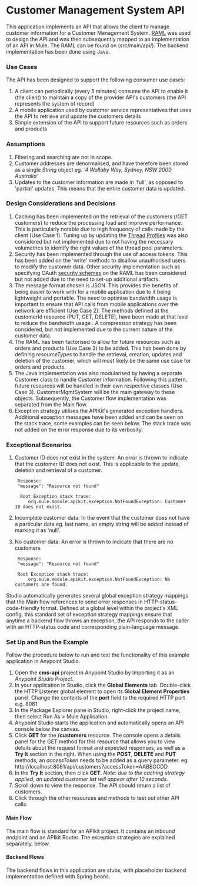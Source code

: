 # Customer Management System API #

This application implements an API that allows the client to manage customer information for a Customer Management System. [RAML](http://raml.org/) was used to design the API and was then subsequently mapped to an implementation of an API in Mule. The RAML can be found on (src/main/api/). The backend implementation has been done using Java.

### Use Cases ###

The API has been designed to support the following consumer use cases:

1. A client can periodically (every 5 minutes) consume the API to enable it (the client) to maintain a copy of the provider API's customers (the API represents the system of record)
2. A mobile application used by customer service representatives that uses the API to retrieve and update the customers details
3. Simple extension of the API to support future resources such as orders and products 

### Assumptions ###

1. Filtering and searching are not in scope.
2. Customer addresses are denormalised, and have therefore been stored as a single *String* object eg. *'4 Wallaby Way, Sydney, NSW 2000 Australia'*
3. Updates to the customer information are made in 'full', as opposed to 'partial' updates. This means that the entire customer data is updated.

### Design Considerations and Decisions ###

1. Caching has been implemented on the retrieval of the customers (/GET customers) to reduce the processing load and improve performance. This is particularly notable due to high frequency of calls made by the client (Use Case 1). Tuning up by updating the [Thread Profiles](https://docs.mulesoft.com/mule-user-guide/v/3.6/tuning-performance) was also considered but not implemented due to not having the necessary volumetrics to identify the right values of the thread pool parameters.
2. Security has been implemented through the use of access tokens. This has been added on the 'write' methods to disallow unauthorised users to modify the customer data. Other security implementation such as specifying OAuth [security schemes](https://github.com/raml-org/raml-spec/blob/master/versions/raml-08/raml-08.md#security) on the RAML has been considered but not added due to the need to set-up additional artifacts.
3. The message format chosen is JSON. This provides the benefits of being easier to work with for a mobile application due to it being lightweight and portable. The need to optimise bandwidth usage is important to ensure that API calls from mobile applications over the network are efficient (Use Case 2). The methods defined at the customerId resource (PUT, GET, DELETE), have been made at that level to reduce the bandwidth usage . A compression strategy has been considered, but not implemented due to the current nature of the customer data.
4. The RAML has been factorised to allow for future resources such as orders and products (Use Case 3) to be added. This has been done by defining *resourceTypes* to handle the retrieval, creation, updates and deletion of the customer, which will most likely be the same use case for orders and products.
5. The Java implementation was also modularised by having a separate Customer class to handle Customer information. Following this pattern, future resources will be handled in their own respective classes (Use Case 3). CustomerMgmtSystem will be the main gateway to these objects. Subsequently, the Customer flow implementation was separated from the Main flow.
6. Exception strategy utilises the APIKit's generated exception handlers. Additional exception messages have been added and can be seen on the stack trace, some examples can be seen below. The stack trace was not added on the error response due to its verbosity.

### Exceptional Scenarios ###

1. Customer ID does not exist in the system:
		An error is thrown to indicate that the customer ID does not exist. This is applicable to the update, deletion and retrieval of a customer.

		Response:
		"message": "Resource not found"

		 Root Exception stack trace:
			org.mule.module.apikit.exception.NotFoundException: Customer 10 does not exist.

2. Incomplete customer data:
		In the event that the customer does not have a particular data eg. last name, an empty string will be added instead of marking it as 'null'.

3. No customer data:
		An error is thrown to indicate that there are no customers

		Response:
		"message": "Resource not found"

		Root Exception stack trace:
			org.mule.module.apikit.exception.NotFoundException: No customers are found.

Studio automatically generates several global exception strategy mappings that the Main flow references to send error responses in HTTP-status-code-friendly format. Defined at a global level within the project's XML config, this standard set of exception strategy mappings ensure that anytime a backend flow throws an exception, the API responds to the caller with an HTTP-status code and corresponding plain-language message.

### Set Up and Run the Example ###

Follow the procedure below to run and test the functionality of this example application in Anypoint Studio.

1. Open the **cms-api** project in Anypoint Studio by Importing it as an *Anypoint Studio Project*.
2. In your application in Studio, click the **Global Elements** tab. Double-click the HTTP Listener global element to open its **Global Element Properties** panel. Change the contents of the **port** field to the required HTTP port e.g. 8081
3. In the Package Explorer pane in Studio, right-click the project name, then select Run As > Mule Application.
4. Anypoint Studio starts the application and automatically opens an API console below the canvas.
5. Click **GET** for the **/customers** resource.
The console opens a details panel for the GET method for this resource that allows you to view details about the request format and expected responses, as well as a **Try It** section in the right.
When using the **POST**, **DELETE** and **PUT** methods, an *accessToken* needs to be added as a query parameter. eg. http://localhost:8081/api/customers?accessToken=AABBCCDD
6. In the **Try It** section, then click **GET**. *Note: due to the caching strategy applied, an updated customer list will appear after 10 seconds.*
7. Scroll down to view the response. The API should return a list of customers.
8. Click through the other resources and methods to test out other API calls.

#### Main Flow

The main flow is standard for an APIkit project. It contains an inbound endpoint and an APIkit Router. The exception strategies are explained separately, below.

#### Backend Flows ####

The backend flows in this application are stubs, with placeholder backend implementation defined with Spring beans.
